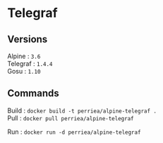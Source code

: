 # Telegraf

## Versions

Alpine : `3.6`   
Telegraf : `1.4.4`   
Gosu : `1.10`

## Commands

Build : `docker build -t perriea/alpine-telegraf .`   
Pull : `docker pull perriea/alpine-telegraf`   

Run : `docker run -d perriea/alpine-telegraf`
